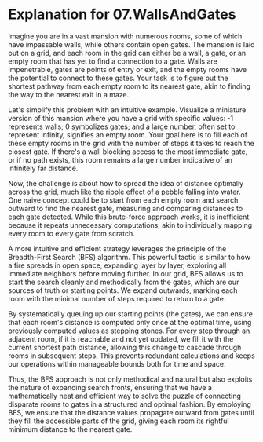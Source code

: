 # Explanation for 07.WallsAndGates

Imagine you are in a vast mansion with numerous rooms, some of which have impassable walls, while others contain open gates. The mansion is laid out on a grid, and each room in the grid can either be a wall, a gate, or an empty room that has yet to find a connection to a gate. Walls are impenetrable, gates are points of entry or exit, and the empty rooms have the potential to connect to these gates. Your task is to figure out the shortest pathway from each empty room to its nearest gate, akin to finding the way to the nearest exit in a maze.

Let's simplify this problem with an intuitive example. Visualize a miniature version of this mansion where you have a grid with specific values: -1 represents walls; 0 symbolizes gates; and a large number, often set to represent infinity, signifies an empty room. Your goal here is to fill each of these empty rooms in the grid with the number of steps it takes to reach the closest gate. If there's a wall blocking access to the most immediate gate, or if no path exists, this room remains a large number indicative of an infinitely far distance.

Now, the challenge is about how to spread the idea of distance optimally across the grid, much like the ripple effect of a pebble falling into water. One naive concept could be to start from each empty room and search outward to find the nearest gate, measuring and comparing distances to each gate detected. While this brute-force approach works, it is inefficient because it repeats unnecessary computations, akin to individually mapping every room to every gate from scratch.

A more intuitive and efficient strategy leverages the principle of the Breadth-First Search (BFS) algorithm. This powerful tactic is similar to how a fire spreads in open space, expanding layer by layer, exploring all immediate neighbors before moving further. In our grid, BFS allows us to start the search cleanly and methodically from the gates, which are our sources of truth or starting points. We expand outwards, marking each room with the minimal number of steps required to return to a gate.

By systematically queuing up our starting points (the gates), we can ensure that each room's distance is computed only once at the optimal time, using previously computed values as stepping stones. For every step through an adjacent room, if it is reachable and not yet updated, we fill it with the current shortest path distance, allowing this change to cascade through rooms in subsequent steps. This prevents redundant calculations and keeps our operations within manageable bounds both for time and space.

Thus, the BFS approach is not only methodical and natural but also exploits the nature of expanding search fronts, ensuring that we have a mathematically neat and efficient way to solve the puzzle of connecting disparate rooms to gates in a structured and optimal fashion. By employing BFS, we ensure that the distance values propagate outward from gates until they fill the accessible parts of the grid, giving each room its rightful minimum distance to the nearest gate.